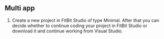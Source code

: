 ## Multi app

1. 	Create a new project in FitBit Studio of type Minimal. After that you can decide whether to continue coding your project in FitBit Studio or download it and continue working from Visual Studio. 